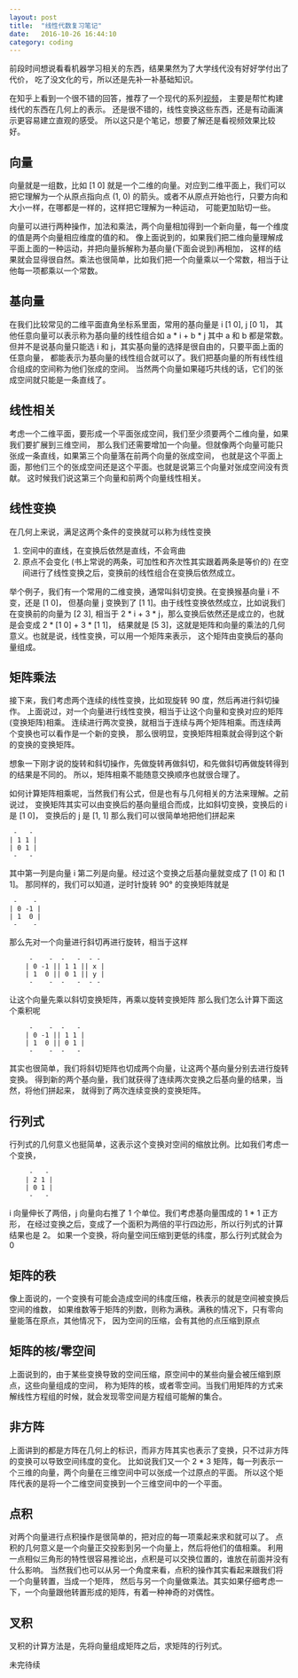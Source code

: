 ```yaml
---
layout: post
title:  "线性代数复习笔记"
date:   2016-10-26 16:44:10
category: coding
---
```


前段时间想说看看机器学习相关的东西，结果果然为了大学线代没有好好学付出了代价，
吃了没文化的亏，所以还是先补一补基础知识。

在知乎上看到一个很不错的回答，推荐了一个现代的系列[视频](http://www.bilibili.com/video/av6731067/)，
主要是帮忙构建线代的东西在几何上的表示。
还是很不错的，线性变换这些东西，还是有动画演示更容易建立直观的感受。
所以这只是个笔记，想要了解还是看视频效果比较好。

## 向量
向量就是一组数，比如 [1 0] 就是一个二维的向量。对应到二维平面上，我们可以把它理解为一个从原点指向点
(1, 0) 的箭头。或者不从原点开始也行，只要方向和大小一样，在哪都是一样的，这样把它理解为一种运动，
可能更加贴切一些。

向量可以进行两种操作，加法和乘法，两个向量相加得到一个新向量，每一个维度的值是两个向量相应维度的值的和。
像上面说到的，如果我们把二维向量理解成平面上面的一种运动，并把向量拆解称为基向量(下面会说到)再相加，
这样的结果就会显得很自然。乘法也很简单，比如我们把一个向量乘以一个常数，相当于让他每一项都乘以一个常数。

## 基向量
在我们比较常见的二维平面直角坐标系里面，常用的基向量是 i [1 0], j [0 1]，
其他任意向量可以表示称为基向量的线性组合如 a * i + b * j 其中 a 和 b 都是常数。
但并不是说基向量只能选 i 和 j，其实基向量的选择是很自由的，只要平面上面的任意向量，
都能表示为基向量的线性组合就可以了。我们把基向量的所有线性组合组成的空间称为他们张成的空间。
当然两个向量如果碰巧共线的话，它们的张成空间就只能是一条直线了。

## 线性相关
考虑一个二维平面，要形成一个平面张成空间，我们至少须要两个二维向量，如果我们要扩展到三维空间，
那么我们还需要增加一个向量。但就像两个向量可能只张成一条直线，如果第三个向量落在前两个向量的张成空间，
也就是这个平面上面，那他们三个的张成空间还是这个平面。也就是说第三个向量对张成空间没有贡献。
这时候我们说这第三个向量和前两个向量线性相关。

## 线性变换
在几何上来说，满足这两个条件的变换就可以称为线性变换
1. 空间中的直线，在变换后依然是直线，不会弯曲
2. 原点不会变化
(书上常说的两条，可加性和齐次性其实跟着两条是等价的)
在空间进行了线性变换之后，变换前的线性组合在变换后依然成立。

举个例子，我们有一个常用的二维变换，通常叫斜切变换。在变换猴基向量 i 不变，还是 [1 0]，
但基向量 j 变换到了 [1 1]。由于线性变换依然成立，比如说我们在变换前的向量为 [2 3],
相当于 2 * i + 3 * j，那么变换后依然还是成立的，也就是会变成 2 * [1 0] + 3 * [1 1]，
结果就是 [5 3]，这就是矩阵和向量的乘法的几何意义。也就是说，线性变换，可以用一个矩阵来表示，
这个矩阵由变换后的基向量组成。

## 矩阵乘法
接下来，我们考虑两个连续的线性变换，比如现旋转 90 度，然后再进行斜切操作。
上面说过，对一个向量进行线性变换，相当于让这个向量和变换对应的矩阵(变换矩阵)相乘。
连续进行两次变换，就相当于连续与两个矩阵相乘。而连续两个变换也可以看作是一个新的变换，
那么很明显，变换矩阵相乘就会得到这个新的变换的变换矩阵。

想象一下刚才说的旋转和斜切操作，先做旋转再做斜切，和先做斜切再做旋转得到的结果是不同的。
所以，矩阵相乘不能随意交换顺序也就很合理了。

如何计算矩阵相乘呢，当然我们有公式，但是也有与几何相关的方法来理解。之前说过，
变换矩阵其实可以由变换后的基向量组合而成，比如斜切变换，变换后的 i 是 [1 0]，
变换后的 j 是 [1, 1] 那么我们可以很简单地把他们拼起来

     -   - 
    | 1 1 |
    | 0 1 |
     -   - 

其中第一列是向量 i 第二列是向量。经过这个变换之后基向量就变成了 [1 0] 和 [1 1]。
那同样的，我们可以知道，逆时针旋转 90° 的变换矩阵就是

     -    - 
    | 0 -1 |
    | 1  0 |
     -    - 

那么先对一个向量进行斜切再进行旋转，相当于这样
````
     -    -  -   -  - -
    | 0 -1 || 1 1 || x |
    | 1  0 || 0 1 || y |
     -    -  -   -  - -
````
让这个向量先乘以斜切变换矩阵，再乘以旋转变换矩阵
那么我们怎么计算下面这个乘积呢
````
     -    -  -   - 
    | 0 -1 || 1 1 |
    | 1  0 || 0 1 |
     -    -  -   - 
````
其实也很简单，我们将斜切矩阵也切成两个向量，让这两个基向量分别去进行旋转变换。
得到新的两个基向量，我们就获得了连续两次变换之后基向量的结果，当然，将他们拼起来，
就得到了两次连续变换的变换矩阵。

## 行列式
行列式的几何意义也挺简单，这表示这个变换对空间的缩放比例。比如我们考虑一个变换，
````
     -   -
    | 2 1 |
    | 0 1 |
     -   -
````
i 向量伸长了两倍，j 向量向右推了 1 个单位。我们考虑基向量围成的 1 * 1 正方形，
在经过变换之后，变成了一个面积为两倍的平行四边形，所以行列式的计算结果也是 2。
如果一个变换，将向量空间压缩到更低的纬度，那么行列式就会为 0

## 矩阵的秩
像上面说的，一个变换有可能会造成空间的纬度压缩，秩表示的就是空间被变换后空间的维数，
如果维数等于矩阵的列数，则称为满秩。满秩的情况下，只有零向量能落在原点，其他情况下，
因为空间的压缩，会有其他的点压缩到原点

## 矩阵的核/零空间
上面说到的，由于某些变换导致的空间压缩，原空间中的某些向量会被压缩到原点，这些向量组成的空间，
称为矩阵的核，或者零空间。当我们用矩阵的方式来解线性方程组的时候，就会发现零空间是方程组可能解的集合。

## 非方阵
上面讲到的都是方阵在几何上的标识，而非方阵其实也表示了变换，只不过非方阵的变换可以导致空间纬度的变化。
比如说我们又一个 2 * 3 矩阵，每一列表示一个三维的向量，两个向量在三维空间中可以张成一个过原点的平面。
所以这个矩阵代表的是将一个二维空间变换到一个三维空间中的一个平面。

## 点积
对两个向量进行点积操作是很简单的，把对应的每一项乘起来求和就可以了。
点积的几何意义是一个向量正交投影到另一个向量上，然后将他们的值相乘。
利用一点相似三角形的特性很容易推论出，点积是可以交换位置的，谁放在前面并没有什么影响。
当然我们也可以从另一个角度来看，点积的操作其实看起来跟我们将一个向量转置，当成一个矩阵，
然后与另一个向量做乘法。其实如果仔细考虑一下，一个向量跟他转置形成的矩阵，有着一种神奇的对偶性。

## 叉积
叉积的计算方法是，先将向量组成矩阵之后，求矩阵的行列式。

未完待续

